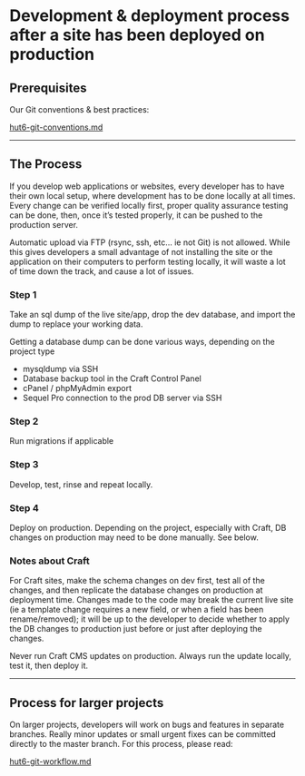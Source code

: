 # Development & deployment process after a site has been deployed on production

## Prerequisites

Our Git conventions & best practices:

[hut6-git-conventions.md](https://github.com/hut6/dev-resources/blob/master/hut6-git-conventions.md)

---

## The Process

If you develop web applications or websites, every developer has to have their own local setup, where development has to be done locally at all times. Every change can be verified locally first, proper quality assurance testing can be done, then, once it’s tested properly, it can be pushed to the production server. 

Automatic upload via FTP (rsync, ssh, etc... ie not Git) is not allowed. While this gives developers a small advantage of not installing the site or the application on their computers to perform testing locally, it will waste a lot of time down the track, and cause a lot of issues. 

### Step 1 

Take an sql dump of the live site/app, drop the dev database, and import the dump to replace your working data. 

Getting a database dump can be done various ways, depending on the project type

+ mysqldump via SSH
+ Database backup tool in the Craft Control Panel
+ cPanel / phpMyAdmin export
+ Sequel Pro connection to the prod DB server via SSH

### Step 2

Run migrations if applicable

### Step 3

Develop, test, rinse and repeat locally. 

### Step 4 

Deploy on production. Depending on the project, especially with Craft, DB changes on production may need to be done manually. See below. 

### Notes about Craft

For Craft sites, make the schema changes on dev first, test all of the changes, and then replicate the database changes on production at deployment time. Changes made to the code may break the current live site (ie a template change requires a new field, or when a field has been rename/removed); it will be up to the developer to decide whether to apply the DB changes to production just before or just after deploying the changes. 

Never run Craft CMS updates on production. Always run the update locally, test it, then deploy it. 

---

## Process for larger projects

On larger projects, developers will work on bugs and features in separate branches. Really minor updates or small urgent fixes can be committed directly to the master branch. For this process, please read: 

[hut6-git-workflow.md](https://github.com/hut6/dev-resources/blob/master/hut6-git-workflow.md)
